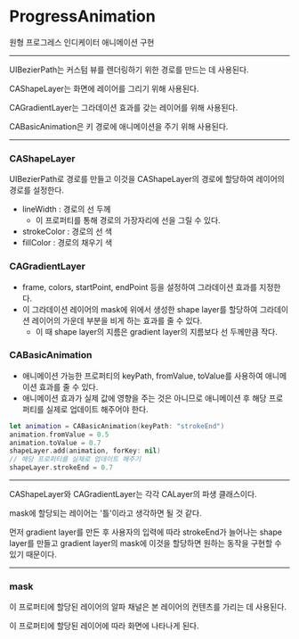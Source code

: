 # ProgressAnimation

원형 프로그레스 인디케이터 애니메이션 구현

---

UIBezierPath는 커스텀 뷰를 렌더링하기 위한 경로를 만드는 데 사용된다.

CAShapeLayer는 화면에 레이어를 그리기 위해 사용된다.

CAGradientLayer는 그라데이션 효과를 갖는 레이어를 위해 사용된다.

CABasicAnimation은 키 경로에 애니메이션을 주기 위해 사용된다.

---

### CAShapeLayer

UIBezierPath로 경로를 만들고 이것을 CAShapeLayer의 경로에 할당하여 레이어의 경로를 설정한다.

- lineWidth : 경로의 선 두께
  - 이 프로퍼티를 통해 경로의 가장자리에 선을 그릴 수 있다.
- strokeColor : 경로의 선 색
- fillColor : 경로의 채우기 색

### CAGradientLayer

- frame, colors, startPoint, endPoint 등을 설정하여 그라데이션 효과를 지정한다.
- 이 그라데이션 레이어의 mask에 위에서 생성한 shape layer를 할당하여 그라데이션 레이어의 가운데 부분을 비게 하는 효과를 줄 수 있다.
  - 이 때 shape layer의 지름은 gradient layer의 지름보다 선 두께만큼 작다.

### CABasicAnimation

- 애니메이션 가능한 프로퍼티의 keyPath, fromValue, toValue를 사용하여 애니메이션 효과를 줄 수 있다.
- 애니메이션 효과가 실제 값에 영향을 주는 것은 아니므로 애니메이션 후 해당 프로퍼티를 실제로 업데이트 해주어야 한다.

```swift
let animation = CABasicAnimation(keyPath: "strokeEnd")
animation.fromValue = 0.5
animation.toValue = 0.7
shapeLayer.add(animation, forKey: nil)
// 해당 프로퍼티를 실제로 업데이트 해주기
shapeLayer.strokeEnd = 0.7
```

---

CAShapeLayer와 CAGradientLayer는 각각 CALayer의 파생 클래스이다.

mask에 할당되는 레이어는 '틀'이라고 생각하면 될 것 같다.

먼저 gradient layer를 만든 후 사용자의 입력에 따라 strokeEnd가 늘어나는 shape layer를 만들고 gradient layer의 mask에 이것을 할당하면 원하는 동작을 구현할 수 있기 때문이다.

---

### mask

이 프로퍼티에 할당된 레이어의 알파 채널은 본 레이어의 컨텐츠를 가리는 데 사용된다.

이 프로퍼티에 할당된 레이어에 따라 화면에 나타나게 된다.



